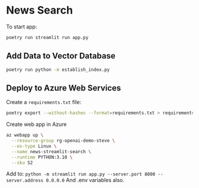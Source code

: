 # News Search

To start app:

```bash
poetry run streamlit run app.py
```

## Add Data to Vector Database

```sh
poetry run python -m establish_index.py
```

## Deploy to Azure Web Services

Create a `requirements.txt` file:

```sh
poetry export --without-hashes --format=requirements.txt > requirements.txt
```

Create web app in Azure

```sh
az webapp up \
  --resource-group rg-openai-demo-steve \
  --os-type Linux \
  --name news-streamlit-search \
  --runtime PYTHON:3.10 \
  --sku S2
```

Add to:
`python -m streamlit run app.py --server.port 8000 --server.address 0.0.0.0`
And .env variables also.
